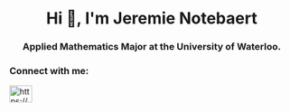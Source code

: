 <h1 align="center">Hi 👋, I'm Jeremie Notebaert</h1>
<h3 align="center">Applied Mathematics Major at the University of Waterloo.</h3>

<h3 align="left">Connect with me:</h3>
<p align="left">
<a href="https://www.linkedin.com/in/jeremie-notebaert/" target="blank"><img align="center" src="https://raw.githubusercontent.com/rahuldkjain/github-profile-readme-generator/master/src/images/icons/Social/linked-in-alt.svg" alt="https://www.linkedin.com/in/jeremie-notebaert/" height="30" width="40" /></a>
</p>
